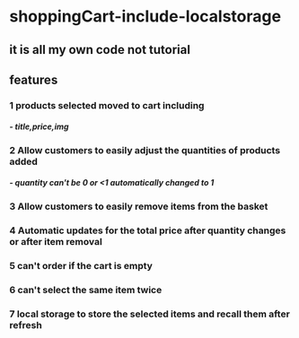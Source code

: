 # shoppingCart-include-localstorage
## it is all my own code not tutorial
## features
### 1 products selected moved to cart including
##### - title,price,img
### 2 Allow customers to easily adjust the quantities of products added
##### - quantity can't be 0 or <1 automatically changed to 1
### 3 Allow customers to easily remove items from the basket
### 4 Automatic updates for the total price after quantity changes or after item removal
### 5 can't order if the cart is empty
### 6 can't select the same item twice 
### 7 local storage to store the selected items and recall them after refresh
